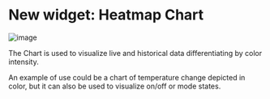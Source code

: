 # New widget: Heatmap Chart
![image](https://user-images.githubusercontent.com/97158411/164276963-2717ef98-8096-4b5e-b747-f062c9045b48.png)

The Chart is used to visualize live and historical data differentiating by color intensity. 

An example of use could be a chart of temperature change depicted in color, but it can also be used to visualize on/off or mode states.
